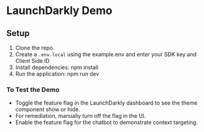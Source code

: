 # LaunchDarkly Demo

## Setup

1. Clone the repo.
2. Create a `.env.local` using the example.env and enter your SDK key and Client Side ID
3. Install dependencies: npm install
4. Run the application: npm run dev

### To Test the Demo

- Toggle the feature flag in the LaunchDarkly dashboard to see the theme component show or hide.
- For remediation, manually turn off the flag in the UI.
- Enable the feature flag for the chatbot to demonstrate context targeting.